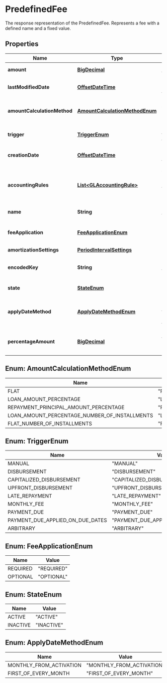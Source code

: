 

# PredefinedFee

The response representation of the PredefinedFee. Represents a fee with a defined name and a fixed value.
## Properties

Name | Type | Description | Notes
------------ | ------------- | ------------- | -------------
**amount** | [**BigDecimal**](BigDecimal.md) | The amount of the fee |  [optional]
**lastModifiedDate** | [**OffsetDateTime**](OffsetDateTime.md) | Shows the last modified date of the fee |  [optional]
**amountCalculationMethod** | [**AmountCalculationMethodEnum**](#AmountCalculationMethodEnum) | The amount from which the fee is calculated using percentageAmount |  [optional]
**trigger** | [**TriggerEnum**](#TriggerEnum) | Shows the event that will trigger a fee | 
**creationDate** | [**OffsetDateTime**](OffsetDateTime.md) | Shows the creation date of the fee |  [optional]
**accountingRules** | [**List&lt;GLAccountingRule&gt;**](GLAccountingRule.md) | A list of accounting rules defined for this fee. If null, product default rules are selected. |  [optional]
**name** | **String** | The name of the fee |  [optional]
**feeApplication** | [**FeeApplicationEnum**](#FeeApplicationEnum) | The type of fee application when disbursement is applied | 
**amortizationSettings** | [**PeriodIntervalSettings**](PeriodIntervalSettings.md) |  |  [optional]
**encodedKey** | **String** | The encoded key of the predefined fee, auto generated, unique |  [optional] [readonly]
**state** | [**StateEnum**](#StateEnum) | Indicates the state of the fee | 
**applyDateMethod** | [**ApplyDateMethodEnum**](#ApplyDateMethodEnum) | Shows when a fee should be applied; to be used with monthly deposit fees |  [optional]
**percentageAmount** | [**BigDecimal**](BigDecimal.md) | The amount of the fee in percents applied to percentSource |  [optional]



## Enum: AmountCalculationMethodEnum

Name | Value
---- | -----
FLAT | &quot;FLAT&quot;
LOAN_AMOUNT_PERCENTAGE | &quot;LOAN_AMOUNT_PERCENTAGE&quot;
REPAYMENT_PRINCIPAL_AMOUNT_PERCENTAGE | &quot;REPAYMENT_PRINCIPAL_AMOUNT_PERCENTAGE&quot;
LOAN_AMOUNT_PERCENTAGE_NUMBER_OF_INSTALLMENTS | &quot;LOAN_AMOUNT_PERCENTAGE_NUMBER_OF_INSTALLMENTS&quot;
FLAT_NUMBER_OF_INSTALLMENTS | &quot;FLAT_NUMBER_OF_INSTALLMENTS&quot;



## Enum: TriggerEnum

Name | Value
---- | -----
MANUAL | &quot;MANUAL&quot;
DISBURSEMENT | &quot;DISBURSEMENT&quot;
CAPITALIZED_DISBURSEMENT | &quot;CAPITALIZED_DISBURSEMENT&quot;
UPFRONT_DISBURSEMENT | &quot;UPFRONT_DISBURSEMENT&quot;
LATE_REPAYMENT | &quot;LATE_REPAYMENT&quot;
MONTHLY_FEE | &quot;MONTHLY_FEE&quot;
PAYMENT_DUE | &quot;PAYMENT_DUE&quot;
PAYMENT_DUE_APPLIED_ON_DUE_DATES | &quot;PAYMENT_DUE_APPLIED_ON_DUE_DATES&quot;
ARBITRARY | &quot;ARBITRARY&quot;



## Enum: FeeApplicationEnum

Name | Value
---- | -----
REQUIRED | &quot;REQUIRED&quot;
OPTIONAL | &quot;OPTIONAL&quot;



## Enum: StateEnum

Name | Value
---- | -----
ACTIVE | &quot;ACTIVE&quot;
INACTIVE | &quot;INACTIVE&quot;



## Enum: ApplyDateMethodEnum

Name | Value
---- | -----
MONTHLY_FROM_ACTIVATION | &quot;MONTHLY_FROM_ACTIVATION&quot;
FIRST_OF_EVERY_MONTH | &quot;FIRST_OF_EVERY_MONTH&quot;



